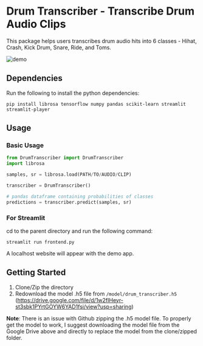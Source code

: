 # Drum Transcriber - Transcribe Drum Audio Clips

This package helps users transcribes drum audio hits into 6 classes - Hihat, Crash, Kick Drum, Snare, Ride, and Toms.

![demo](https://github.com/yoshi-man/DrumTranscriber/blob/main/assets/demo.gif?raw=true)



## Dependencies

Run the following to install the python dependencies:

```
pip install librosa tensorflow numpy pandas scikit-learn streamlit streamlit-player
```

## Usage

### Basic Usage
```Python
from DrumTranscriber import DrumTranscriber
import librosa

samples, sr = librosa.load(PATH/TO/AUDIO/CLIP)

transcriber = DrumTranscriber()

# pandas dataframe containing probabilities of classes
predictions = transcriber.predict(samples, sr)
```

### For Streamlit

cd to the parent directory and run the following command:
```
streamlit run frontend.py
```
A localhost website will appear with the demo app.


## Getting Started

1. Clone/Zip the directory
2. Redownload the model .h5 file from `/model/drum_transcriber.h5` (https://drive.google.com/file/d/1w2fIHeyr-st3sbk1PYrtGOYW6YAD1fsi/view?usp=sharing)

**Note**: There is an issue with Github zipping the .h5 model file. To properly get the model to work, I suggest downloading the model file from the Google Drive above and directly to replace the model from the clone/zipped folder. 
